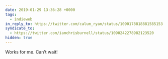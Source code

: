 ```yaml
---
date: 2019-01-29 13:36:28 +0000
tags:
  - indieweb
in_reply_to: https://twitter.com/calum_ryan/status/1090178818881585153
syndicate_to:
  - https://twitter.com/iamchrisburnell/status/1090242278982123520
hidden: true
---
```


Works for me. Can’t wait!
